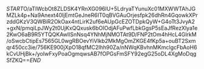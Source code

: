 $START$O/aTIWcbOt8ZLDSK4YRnXG096lU+5LdryaTYunuXc01MXWWTAhJGMZLk4p+Na9Anext40IjEmtGeJneR6IT0qBVGAuOrjesfpk26dhRn4GqowkXPrzddGKzV3QWBiR2OkOax4ntLirK2uf6eAUpGcEZOTDpkQyW+G4oTt3JvyA2+gxN/pmqiLpJWy2t0UjKxQQxusk6bOIOdjAFuPwfLbkGgsP5sEaJfRezXlya1e2KwO6aB9R5YTQQKAwIlSnNsq4YNhMjNMOTAt9D/FNP2tOm4hHcL4GlrkM/oSwcbCtipEs7565GL0wgRBOevYiVlkb2MkMgOmZKGE4fKp5a+ouBT2Sxmqr450cc3ie/756KE900jXpO18qfMC2Ihh90Za/nNWqKBvhnMKmclgcFbAoH6kCvUHjBk+/yoIwFxyPoaOgmqwsAB7fOPGsFmSFY92egG25oDL4XgMoDqgSfZKQ==$END$